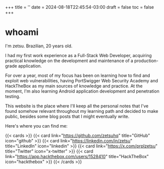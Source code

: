 +++
title = ''
date = 2024-08-18T22:45:54-03:00
draft = false
toc = false
+++

# whoami

I'm zetsu. Brazilian, 20 years old.

I had my first work experience as a Full-Stack Web Developer, acquiring practical knowledge on the development and maintenance of a production-grade application.

For over a year, most of my focus has been on learning how to find and exploit web vulnerabilities, having PortSwigger Web Security Academy and HackTheBox as my main sources of knowledge and practice. At the moment, I'm also learning Android application development and penetration testing.

This website is the place where I'll keep all the personal notes that I've found somehow relevant throughout my learning path and decided to make public, besides some blog posts that I might eventually write.

Here's where you can find me:

{{< cards >}}
  {{< card link="https://github.com/zetsuhq" title="GitHub" icon="github" >}}
  {{< card link="https://linkedin.com/in/zetsu" title="LinkedIn" icon="linkedin" >}}
  {{< card link="https://x.com/prplzetsu" title="Twitter" icon="x-twitter" >}}
  {{< card link="https://app.hackthebox.com/users/1528410" title="HackTheBox" icon="hackthebox" >}}
{{< /cards >}}